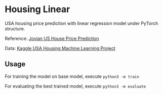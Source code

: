 # Housing Linear

USA housing price prediction with linear regression model under PyTorch structure.

Reference: [Jovian US House Price Prediction](https://jovian.ai/tckevyn/predicting-us-house-price-using-pytorch-linear-regression-module)

Data: [Kaggle USA Housing Machine Learning Project](https://www.kaggle.com/code/gopalchettri/usa-housing-machine-learning-linear-regression/data)

## Usage

For training the model on base model, execute `python3 -m train`

For evaluating the best trained model, execute `python3 -m evaluate`
